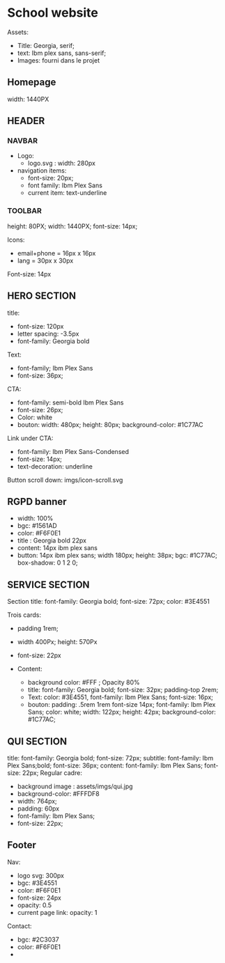 # School website

Assets:

- Title: Georgia, serif;
- text: Ibm plex sans, sans-serif;
- Images: fourni dans le projet

## Homepage

   width: 1440PX

## HEADER

### NAVBAR

- Logo:
  - logo.svg : width:  280px
- navigation items:
  - font-size: 20px;
  - font family: Ibm Plex Sans
  - current item: text-underline

### TOOLBAR

 height: 80PX;
 width: 1440PX;
 font-size: 14px;

 Icons:

- email+phone = 16px x 16px
- lang = 30px x 30px

 Font-size: 14px

## HERO SECTION

 title:

- font-size: 120px
- letter spacing: -3.5px
- font-family: Georgia bold

 Text:

- font-family; Ibm Plex Sans
- font-size: 36px;

CTA:

- font-family: semi-bold Ibm Plex Sans
- font-size: 26px;
- Color: white
- bouton: width: 480px; height: 80px; background-color: #1C77AC

Link under CTA:

- font-family: Ibm Plex Sans-Condensed
- font-size: 14px;
- text-decoration: underline

Button scroll down: imgs/icon-scroll.svg

## RGPD banner

- width: 100%
- bgc: #1561AD
- color: #F6F0E1
- title : Georgia bold 22px
- content: 14px ibm plex sans
- button: 14px ibm plex sans; width 180px; height: 38px; bgc: #1C77AC; box-shadow: 0 1 2 0; 

## SERVICE SECTION

 Section title: font-family: Georgia bold; font-size: 72px; color: #3E4551

 Trois cards:

- padding 1rem;
- width 400Px; height: 570Px
- font-size: 22px

- Content:
  - background color: #FFF ; Opacity 80%
  - title: font-family: Georgia bold; font-size: 32px; padding-top 2rem;
  - Text: color: #3E4551, font-family: Ibm Plex Sans; font-size: 16px;
  - bouton: padding: .5rem 1rem font-size 14px; font-family: Ibm Plex Sans; color: white; width: 122px; height: 42px; background-color: #1C77AC;
  
## QUI SECTION

title: font-family: Georgia bold; font-size: 72px;
subtitle: font-family: Ibm Plex Sans;bold;  font-size: 36px;
content: font-family: Ibm Plex Sans; font-size: 22px; Regular
cadre:

- background image : assets/imgs/qui.jpg
- background-color: #FFFDF8
- width: 764px;
- padding: 60px
- font-family: Ibm Plex Sans;
- font-size: 22px;

## Footer

 Nav:

- logo svg: 300px
- bgc: #3E4551
- color: #F6F0E1
- font-size: 24px
- opacity: 0.5
- current page link: opacity: 1

 Contact:

- bgc: #2C3037
- color: #F6F0E1
-
